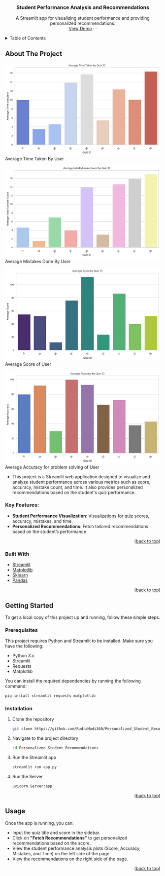 <div align="center">
  <h3 align="center">Student Performance Analysis and Recommendations</h3>

  <p align="center">
    A Streamlit app for visualizing student performance and providing personalized recommendations.
    <br />
    <a href="https://drive.google.com/file/d/1QlA72cfUAUsV8plKaY2uaXlpn4TqQ5c6/view?usp=sharing">View Demo</a>
    &middot;
    &middot;
  </p>
</div>

<!-- TABLE OF CONTENTS -->
<details>
  <summary>Table of Contents</summary>
  <ol>
    <li>
      <a href="#about-the-project">About The Project</a>
      <ul>
        <li><a href="#built-with">Built With</a></li>
      </ul>
    </li>
    <li>
      <a href="#getting-started">Getting Started</a>
      <ul>
        <li><a href="#prerequisites">Prerequisites</a></li>
        <li><a href="#installation">Installation</a></li>
      </ul>
    </li>
    <li><a href="#usage">Usage</a></li>
    <li><a href="#roadmap">Roadmap</a></li>
    <li><a href="#contributing">Contributing</a></li>
    <li><a href="#license">License</a></li>
    <li><a href="#contact">Contact</a></li>
    <li><a href="#acknowledgments">Acknowledgments</a></li>
  </ol>
</details>

<!-- ABOUT THE PROJECT -->

## About The Project

[![Average Time Taken by user](img_vid/Time.png)](img_vid/Time.png)
Average Time Taken By User

[![Average Initial Mistake Done by user](img_vid/Mistake.png)](img_vid/Mistake.png)
Average Mistakes Done By User

[![Average Score of user](img_vid/Avg_Score.png)](img_vid/Avg_Score.png) 
Average Score of User

[![Average Accuracy of user](img_vid/Avg_Acc.png)](img_vid/Avg_Acc.png)
Average Accuracy for problem solving of User

- This project is a Streamlit web application designed to visualize and analyze student performance across various metrics such as score, accuracy, mistake count, and time. It also provides personalized recommendations based on the student's quiz performance.

### Key Features:

- **Student Performance Visualization**: Visualizations for quiz scores, accuracy, mistakes, and time.
- **Personalized Recommendations**: Fetch tailored recommendations based on the student’s performance.

<p align="right">(<a href="#readme-top">back to top</a>)</p>

### Built With

- [Streamlit](https://streamlit.io/)
- [Matplotlib](https://matplotlib.org/)
- [Sklearn](https://scikit-learn.org/)
- [Pandas](https://pandas.pydata.org/)

<p align="right">(<a href="#readme-top">back to top</a>)</p>

<!-- GETTING STARTED -->

## Getting Started

To get a local copy of this project up and running, follow these simple steps.

### Prerequisites

This project requires Python and Streamlit to be installed. Make sure you have the following:

- Python 3.x
- Streamlit
- Requests
- Matplotlib

You can install the required dependencies by running the following command:

```bash
pip install streamlit requests matplotlib
```

### Installation

1. Clone the repository
   ```bash
   git clone https://github.com/RudraModi360/Personalized_Student_Recommendations.git
   ```
2. Navigate to the project directory
   ```bash
   cd Personalized_Student_Recommendations
   ```
3. Run the Streamlit app
   ```bash
   streamlit run app.py
   ```
4. Run the Server
   ```bash
   uvicorn Server:app
   ```

<p align="right">(<a href="#readme-top">back to top</a>)</p>

<!-- USAGE EXAMPLES -->

## Usage

Once the app is running, you can:

- Input the quiz title and score in the sidebar.
- Click on **"Fetch Recommendations"** to get personalized recommendations based on the score.
- View the student performance analysis plots (Score, Accuracy, Mistakes, and Time) on the left side of the page.
- View the recommendations on the right side of the page.

<p align="right">(<a href="#readme-top">back to top</a>)</p>
